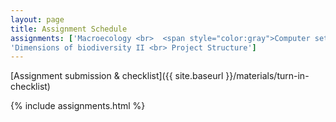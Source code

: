 ```yaml
---
layout: page
title: Assignment Schedule
assignments: ['Macroecology <br>  <span style="color:gray">Computer setup</span>', 'Dimensions of biodiversity I <br> <span style="color:gray">_Intro to R and Version Control_</span>',
'Dimensions of biodiversity II <br> Project Structure']
---
```


[Assignment submission & checklist]({{ site.baseurl }}/materials/turn-in-checklist)

{% include assignments.html %}



<!-- Schedule Management
- Update the `assignments:` list with `title:` from `assignments/` files.
- Add 'Template' to `assignments:` to view the course template from `docs/`.
- The remaining content should be left AS IS.
-->
